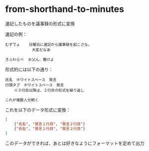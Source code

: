 # from-shorthand-to-minutes

速記したものを議事録の形式に変換

速記の例：  

```plaintext
むずでょ    日曜日に速記から議事録を起こさな。
            大変だなあ

きふわらべ  お父ん、働けよ
```

形式的には以下の通り：  

```plaintext
氏名　ホワイトスペース　発言  
行頭タブ　ホワイトスペース　発言  
    ※３行目以降は、２行目の形式を繰り返し

これが複数人分続く
```

これを以下のデータ形式に変換：  

```json
[
    {"氏名", "発言１行目", "発言２行目"}
    {"氏名", "発言１行目", "発言２行目"}
]
```

このデータができれば、あとは好きなようにフォーマットを定めて出力  
